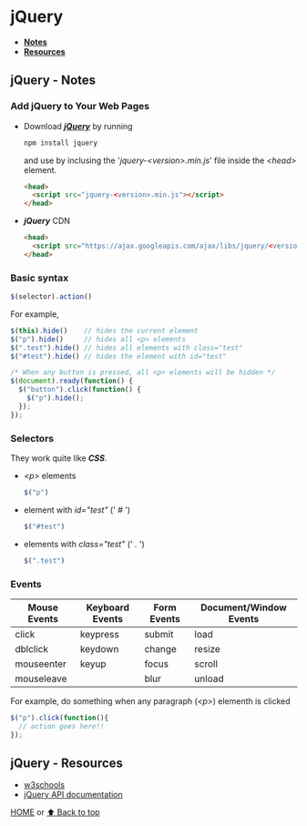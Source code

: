 # jQuery

- [**Notes**](#jquery---notes)
- [**Resources**](#jquery---resources)

## jQuery - Notes

### Add jQuery to Your Web Pages

- Download [***jQuery***](https://jquery.com/download/) by running

  ```bash
  npm install jquery
  ```

  and use by inclusing the '*jquery-\<version>.min.js*' file inside the *\<head>* element.

  ```html
  <head>
    <script src="jquery-<version>.min.js"></script>
  </head>
  ```

- ***jQuery*** CDN

  ```html
  <head>
    <script src="https://ajax.googleapis.com/ajax/libs/jquery/<version>/jquery.min.js"></script>
  </head>
  ```

### Basic syntax

```javascript
$(selector).action()
```

For example,

```javascript
$(this).hide()    // hides the current element
$("p").hide()     // hides all <p> elements
$(".test").hide() // hides all elements with class="test"
$("#test").hide() // hides the element with id="test"

/* When any button is pressed, all <p> elements will be hidden */
$(document).ready(function() {
  $("button").click(function() {
    $("p").hide();
  });
});
```

### Selectors

They work quite like ***CSS***.

- *\<p>* elements

  ```javascript
  $("p")
  ```

- element with *id="test"* (' *#* ')

  ```javascript
  $("#test")
  ```

- elements with *class="test"* (' *.* ')

  ```javascript
  $(".test")
  ```

### Events

| Mouse Events | Keyboard Events | Form Events | Document/Window Events |
| ----------- | ----------- | ----------- | ----------- |
| click | keypress | submit | load |
| dblclick | keydown | change | resize |
| mouseenter | keyup | focus | scroll |
| mouseleave |  | blur | unload |

For example, do something when any paragraph (*\<p>*) elementh is clicked

```javascript
$("p").click(function(){
  // action goes here!!
});
```

## jQuery - Resources

- [w3schools](https://www.w3schools.com/jquery/default.asp)
- [jQuery API documentation](https://api.jquery.com)

[HOME](https://github.com/Stratis-Dermanoutsos/Full-Stack-Notes#full-stack-notes) or [⬆ Back to top](#jquery)
